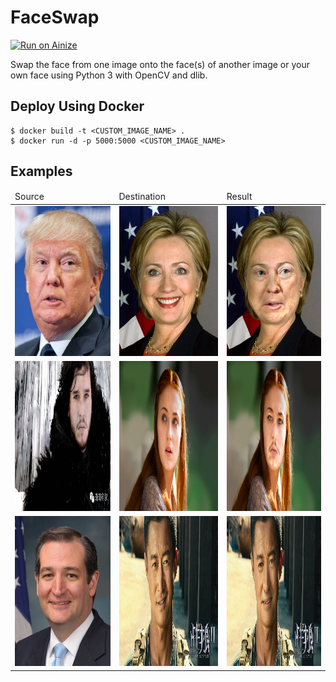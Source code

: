 # FaceSwap
[![Run on Ainize](https://ainize.ai/static/images/run_on_ainize_button.svg)](https://ainize.ai/andrew27lee/FaceSwap?branch=master)

Swap the face from one image onto the face(s) of another image or your own face using Python 3 with OpenCV and dlib.

## Deploy Using Docker
```
$ docker build -t <CUSTOM_IMAGE_NAME> .
$ docker run -d -p 5000:5000 <CUSTOM_IMAGE_NAME>
```

## Examples
<table>
    <thead>
        <tr>
            <td>Source</td>
            <td>Destination</td>
            <td>Result</td>
        </tr>
    </thead>
    <tbody>
        <tr>
            <td><img src="static/images/input/test1.jpg" width="180" height="240"/></td>
            <td><img src="static/images/input/test2.jpg" width="180" height="240"/></td>
            <td><img src="static/images/output/test1_2.jpg" width="180" height="240"/></td>
        </tr>
        <tr>
            <td><img src="static/images/input/test3.jpg" width="180" height="240"/></td>
            <td><img src="static/images/input/test4.jpg" width="180" height="240"/></td>
            <td><img src="static/images/output/test3_4.jpg" width="180" height="240"/></td>
        </tr>
        <tr>
            <td><img src="static/images/input/test5.jpg" width="180" height="240"/></td>
            <td><img src="static/images/input/test6.jpg" width="180" height="240"/></td>
            <td><img src="static/images/output/test5_6.jpg" width="180" height="240"/></td>
        </tr>
    </tbody>
</table>